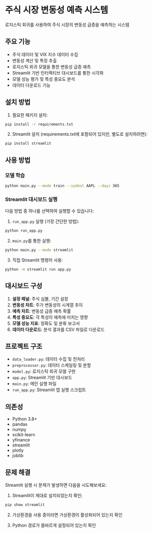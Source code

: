 # 주식 시장 변동성 예측 시스템

로지스틱 회귀를 사용하여 주식 시장의 변동성 급증을 예측하는 시스템

## 주요 기능

- 주식 데이터 및 VIX 지수 데이터 수집
- 변동성 계산 및 특징 추출
- 로지스틱 회귀 모델을 통한 변동성 급증 예측
- Streamlit 기반 인터랙티브 대시보드를 통한 시각화
- 모델 성능 평가 및 특성 중요도 분석
- 데이터 다운로드 기능

## 설치 방법

1. 필요한 패키지 설치:
```bash
pip install -r requirements.txt
```

2. Streamlit 설치 (requirements.txt에 포함되어 있지만, 별도로 설치하려면):
```bash
pip install streamlit
```

## 사용 방법

### 모델 학습
```bash
python main.py --mode train --symbol AAPL --days 365
```

### Streamlit 대시보드 실행
다음 방법 중 하나를 선택하여 실행할 수 있습니다:

1. `run_app.py` 실행 (가장 간단한 방법):
```bash
python run_app.py
```

2. `main.py`를 통한 실행:
```bash
python main.py --mode streamlit
```

3. 직접 Streamlit 명령어 사용:
```bash
python -m streamlit run app.py
```

## 대시보드 구성

1. **설정 패널**: 주식 심볼, 기간 설정
2. **변동성 차트**: 주가 변동성의 시계열 추이
3. **예측 차트**: 변동성 급증 예측 확률
4. **특성 중요도**: 각 특성이 예측에 미치는 영향
5. **모델 성능 지표**: 정확도 및 분류 보고서
6. **데이터 다운로드**: 분석 결과를 CSV 파일로 다운로드

## 프로젝트 구조

- `data_loader.py`: 데이터 수집 및 전처리
- `preprocessor.py`: 데이터 스케일링 및 분할
- `model.py`: 로지스틱 회귀 모델 구현
- `app.py`: Streamlit 기반 대시보드
- `main.py`: 메인 실행 파일
- `run_app.py`: Streamlit 앱 실행 스크립트

## 의존성

- Python 3.8+
- pandas
- numpy
- scikit-learn
- yfinance
- streamlit
- plotly
- joblib

## 문제 해결

Streamlit 실행 시 문제가 발생하면 다음을 시도해보세요:

1. Streamlit이 제대로 설치되었는지 확인:
```bash
pip show streamlit
```

2. 가상환경을 사용 중이라면 가상환경이 활성화되어 있는지 확인

3. Python 경로가 올바르게 설정되어 있는지 확인
